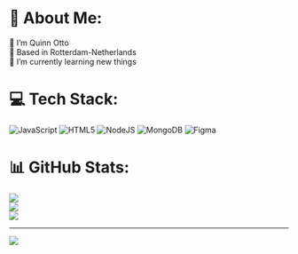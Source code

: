 # 💫 About Me:
🙂 I’m Quinn Otto<br>📍 Based in Rotterdam-Netherlands<br>🌱 I’m currently learning new things<br>


# 💻 Tech Stack:
![JavaScript](https://img.shields.io/badge/javascript-%23323330.svg?style=for-the-badge&logo=javascript&logoColor=%23F7DF1E) ![HTML5](https://img.shields.io/badge/html5-%23E34F26.svg?style=for-the-badge&logo=html5&logoColor=white) ![NodeJS](https://img.shields.io/badge/node.js-6DA55F?style=for-the-badge&logo=node.js&logoColor=white) ![MongoDB](https://img.shields.io/badge/MongoDB-%234ea94b.svg?style=for-the-badge&logo=mongodb&logoColor=white) ![Figma](https://img.shields.io/badge/figma-%23F24E1E.svg?style=for-the-badge&logo=figma&logoColor=white)
# 📊 GitHub Stats:
![](https://github-readme-stats.vercel.app/api?username=QuinnOtto&theme=dark&hide_border=false&include_all_commits=false&count_private=false)<br/>
![](https://github-readme-streak-stats.herokuapp.com/?user=QuinnOtto&theme=dark&hide_border=false)<br/>
![](https://github-readme-stats.vercel.app/api/top-langs/?username=QuinnOtto&theme=dark&hide_border=false&include_all_commits=false&count_private=false&layout=compact)

---
[![](https://visitcount.itsvg.in/api?id=QuinnOtto&icon=0&color=12)](https://visitcount.itsvg.in)

<!-- Proudly created with GPRM ( https://gprm.itsvg.in ) -->

